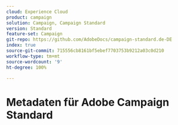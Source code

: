 ```yaml
---
cloud: Experience Cloud
product: campaign
solution: Campaign, Campaign Standard
version: Standard
feature-set: Campaign
git-repo: https://github.com/AdobeDocs/campaign-standard.de-DE
index: true
source-git-commit: 715556cb8161bf5ebef7703753b9212a03c0d210
workflow-type: tm+mt
source-wordcount: '9'
ht-degree: 100%

---
```



# Metadaten für Adobe Campaign Standard

